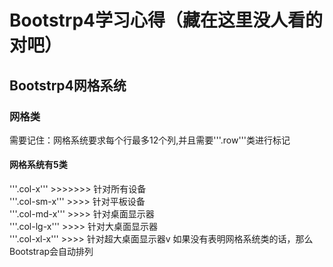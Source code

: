 # Bootstrp4学习心得（藏在这里没人看的对吧）

## Bootstrp4网格系统
### 网格类
需要记住：网格系统要求每个行最多12个列,并且需要'''.row'''类进行标记<br>
#### 网格系统有5类
'''.col-x''' >>>>>>> 针对所有设备<br>
'''.col-sm-x''' >>>> 针对平板设备<br>
'''.col-md-x''' >>>> 针对桌面显示器<br>
'''.col-lg-x''' >>>> 针对大桌面显示器<br>
'''.col-xl-x''' >>>> 针对超大桌面显示器v
如果没有表明网格系统类的话，那么Bootstrap会自动排列<br>


